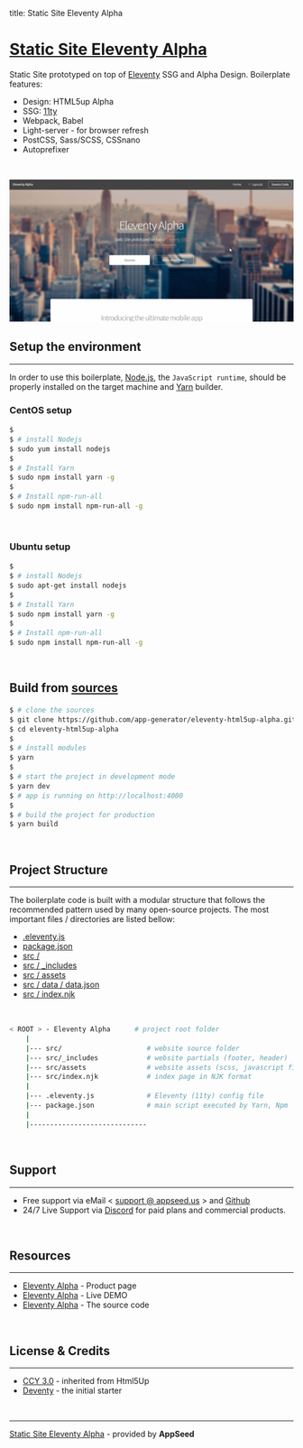 title: Static Site Eleventy Alpha

# [Static Site Eleventy Alpha](https://appseed.us/static-site/eleventy-html5up-alpha)

Static Site prototyped on top of [Eleventy](https://www.11ty.io/) SSG and Alpha Design. Boilerplate features:

- Design: HTML5up Alpha
- SSG: [11ty](https://www.11ty.io/)
- Webpack, Babel
- Light-server - for browser refresh
- PostCSS, Sass/SCSS, CSSnano
- Autoprefixer

<br />

![Eleventy Html5UP Alpha - Static Site built in Eleventy.](https://raw.githubusercontent.com/app-generator/static/master/products/eleventy-html5up-alpha-intro.gif)

## Setup the environment
---

In order to use this boilerplate, [Node.js](https://nodejs.org/en/), the `JavaScript runtime`, should be properly installed on the target machine and [Yarn](https://yarnpkg.com/) builder.

### CentOS setup

```bash
$ 
$ # install Nodejs
$ sudo yum install nodejs  
$ 
$ # Install Yarn
$ sudo npm install yarn -g
$
$ # Install npm-run-all
$ sudo npm install npm-run-all -g
```

<br />

### Ubuntu setup

```bash
$ 
$ # install Nodejs
$ sudo apt-get install nodejs  
$ 
$ # Install Yarn
$ sudo npm install yarn -g
$
$ # Install npm-run-all
$ sudo npm install npm-run-all -g
```

<br />

## Build from [sources](https://github.com/app-generator/eleventy-html5up-alpha)

```bash
$ # clone the sources
$ git clone https://github.com/app-generator/eleventy-html5up-alpha.git
$ cd eleventy-html5up-alpha
$
$ # install modules
$ yarn
$
$ # start the project in development mode
$ yarn dev
$ # app is running on http://localhost:4000
$
$ # build the project for production
$ yarn build
```

<br />

## Project Structure

---

The boilerplate code is built with a modular structure that follows the recommended pattern used by many open-source projects. The most important files / directories are listed bellow:

- [.eleventy.js](https://github.com/app-generator/eleventy-html5up-alpha/blob/master/.eleventy.js)
- [package.json](https://github.com/app-generator/eleventy-html5up-alpha/blob/master/package.json)
- [src /](https://github.com/app-generator/eleventy-html5up-alpha/tree/master/src)
- [src / _includes](https://github.com/app-generator/eleventy-html5up-alpha/tree/master/src/_includes)
- [src / assets](https://github.com/app-generator/eleventy-html5up-alpha/tree/master/src/assets)
- [src / data / data.json](https://github.com/app-generator/eleventy-html5up-alpha/blob/master/src/_data/data.json)
- [src / index.njk](https://github.com/app-generator/eleventy-html5up-alpha/blob/master/src/index.njk)

<br />

```bash
< ROOT > - Eleventy Alpha      # project root folder
    |
    |--- src/                     # website source folder  
    |--- src/_includes            # website partials (footer, header)  
    |--- src/assets               # website assets (scss, javascript files)
    |--- src/index.njk            # index page in NJK format
    |  
    |--- .eleventy.js             # Eleventy (11ty) config file
    |--- package.json             # main script executed by Yarn, Npm
    |
    |-----------------------------
```

<br />

## Support

---

- Free support via eMail < [support @ appseed.us](https://appseed.us/support) > and [Github](https://github.com/app-generator/flask-argon-dashboard/issues/)
- 24/7 Live Support via [Discord](https://discord.gg/fZC6hup) for paid plans and commercial products.

<br />

## Resources

---

- [Eleventy Alpha](https://appseed.us/static-site/eleventy-html5up-alpha) - Product page
- [Eleventy Alpha](https://eleventy-html5up-alpha.appseed.us) - Live DEMO
- [Eleventy Alpha](https://github.com/app-generator/eleventy-html5up-alpha) - The source code

<br />

## License & Credits

---

- [CCY 3.0](https://html5up.net/license) - inherited from Html5Up
- [Deventy](https://github.com/ianrose/deventy) - the initial starter

<br />

---
[Static Site Eleventy Alpha](https://appseed.us/static-site/eleventy-html5up-alpha) - provided by **AppSeed**
